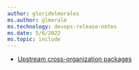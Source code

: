 ```yaml
---
author: gloridelmorales
ms.author: glmorale
ms.technology: devops-release-notes
ms.date: 5/6/2022
ms.topic: include
---
```


- [Upstream cross-organization packages](#upstream-cross-organization-packages)